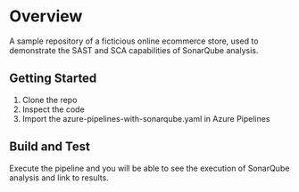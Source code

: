 # Overview
A sample repository of a ficticious online ecommerce store, used to demonstrate the SAST and SCA capabilities of SonarQube analysis.

## Getting Started
1.	Clone the repo
2.	Inspect the code
3.	Import the azure-pipelines-with-sonarqube.yaml in Azure Pipelines

## Build and Test
Execute the pipeline and you will be able to see the execution of SonarQube analysis and link to results.
